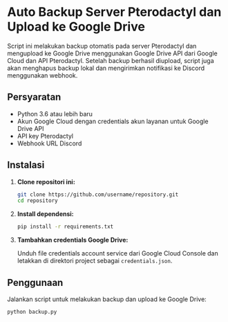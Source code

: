 # Auto Backup Server Pterodactyl dan Upload ke Google Drive

Script ini melakukan backup otomatis pada server Pterodactyl dan mengupload ke Google Drive menggunakan Google Drive API dari Google Cloud dan API Pterodactyl. Setelah backup berhasil diupload, script juga akan menghapus backup lokal dan mengirimkan notifikasi ke Discord menggunakan webhook.

## Persyaratan

- Python 3.6 atau lebih baru
- Akun Google Cloud dengan credentials akun layanan untuk Google Drive API
- API key Pterodactyl
- Webhook URL Discord

## Instalasi

1. **Clone repositori ini:**

    ```bash
    git clone https://github.com/username/repository.git
    cd repository
    ```

2. **Install dependensi:**

    ```bash
    pip install -r requirements.txt
    ```

3. **Tambahkan credentials Google Drive:**

    Unduh file credentials account service dari Google Cloud Console dan letakkan di direktori project sebagai `credentials.json`.

## Penggunaan

Jalankan script untuk melakukan backup dan upload ke Google Drive:

```bash
python backup.py

